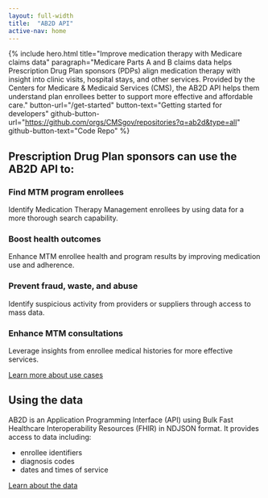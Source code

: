 ```yaml
---
layout: full-width
title:  "AB2D API"
active-nav: home
---
```


{% include hero.html
    title="Improve medication therapy with Medicare claims data"
    paragraph="Medicare Parts A and B claims data helps Prescription Drug Plan sponsors (PDPs) align medication therapy with insight into clinic visits, hospital stays, and other services. Provided by the Centers for Medicare & Medicaid Services (CMS), the AB2D API helps them understand plan enrollees better to support more effective and affordable care."
    button-url="/get-started"
    button-text="Getting started for developers"
    github-button-url="https://github.com/orgs/CMSgov/repositories?q=ab2d&type=all"
    github-button-text="Code Repo"
%}

<div class="grid-container padding-y-6" markdown="block">

## Prescription Drug Plan sponsors can use the AB2D API to:

### Find MTM program enrollees
Identify Medication Therapy Management enrollees by using data for a more thorough search capability.

### Boost health outcomes
Enhance MTM enrollee health and program results by improving medication use and adherence.

### Prevent fraud, waste, and abuse
Identify suspicious activity from providers or suppliers through access to mass data.

### Enhance MTM consultations
Leverage insights from enrollee medical histories for more effective services.

<a href="{% link use-cases.md %}" class="usa-button">Learn more about use cases</a>

## Using the data
AB2D is an Application Programming Interface (API) using Bulk Fast Healthcare Interoperability Resources (FHIR) in NDJSON format. It provides access to data including:

- enrollee identifiers
- diagnosis codes
- dates and times of service

<a href="{% link api-data.md %}" class="usa-button">Learn about the data</a>

</div>
